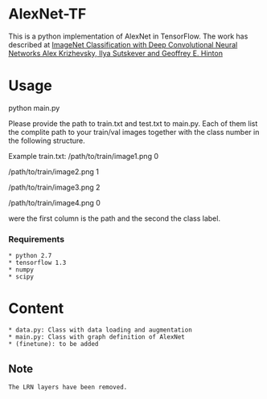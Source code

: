 # AlexNet-TF

This is a python implementation of AlexNet in TensorFlow. The work has described at [ImageNet Classification with Deep Convolutional Neural Networks
Alex Krizhevsky, Ilya Sutskever and Geoffrey E. Hinton](https://papers.nips.cc/paper/4824-imagenet-classification-with-deep-convolutional-neural-networks.pdf)


# Usage
python main.py

Please provide the path to train.txt and test.txt to main.py. Each of them list the complite path to your train/val images together with the class number in the following structure.

Example train.txt:
/path/to/train/image1.png 0

/path/to/train/image2.png 1

/path/to/train/image3.png 2

/path/to/train/image4.png 0


were the first column is the path and the second the class label.

### Requirements
	* python 2.7
	* tensorflow 1.3
	* numpy
	* scipy


# Content
	* data.py: Class with data loading and augmentation
	* main.py: Class with graph definition of AlexNet 
	* (finetune): to be added

## Note 
	The LRN layers have been removed.

